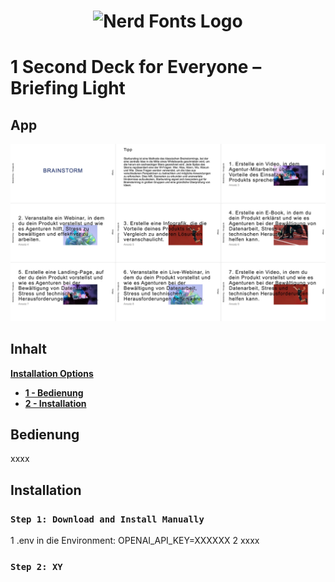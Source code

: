 <h1 align="center">
  <img src="https://www.finii-apps.de/img/finii_logo.png" width="300" alt="Nerd Fonts Logo" />
</h1>

# 1 Second Deck for Everyone – Briefing Light


## App

![- Bild fehlt -](https://github.com/FINII-Apps/one-second-decks-brainstorm-light/blob/main/screenshot.png?raw=true "Output of Script")

## Inhalt
[**Installation Options**](#font-installation)
  * [**1 - Bedienung**](#bedienung)
  * [**2 - Installation**](#installation)

## Bedienung
xxxx

## Installation

### `Step 1: Download and Install Manually`

1 .env in die Environment: OPENAI_API_KEY=XXXXXX
2 xxxx

### `Step 2: XY`
